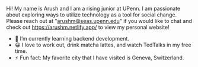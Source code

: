 Hi! My name is Arush and I am a rising junior at UPenn. I am passionate about exploring ways to utilize technology as a tool for social change. Please reach out at "arushm@seas.upenn.edu" if you would like to chat and check out https://arushm.netlify.app/ to view my personal website!

- 🌱 I’m currently learning backend development.
- 😀 I love to work out, drink matcha lattes, and watch TedTalks in my free time.
- ⚡ Fun fact: My favorite city that I have visited is Geneva, Switzerland.
